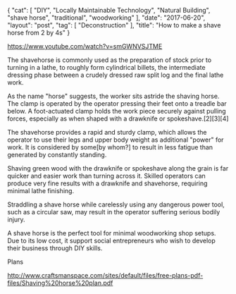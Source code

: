 {
   "cat": [
      "DIY",
      "Locally Maintainable Technology",
      "Natural Building",
      "shave horse",
      "traditional",
      "woodworking"
   ],
   "date": "2017-06-20",
   "layout": "post",
   "tag": [
      "Deconstruction"
   ],
   "title": "How to make a shave horse from 2 by 4s"
}

https://www.youtube.com/watch?v=smGWNVSJTME

The shavehorse is commonly used as the preparation of stock prior to turning in a lathe, to roughly form cylindrical billets, the intermediate dressing phase between a crudely dressed raw split log and the final lathe work.

As the name "horse" suggests, the worker sits astride the shaving horse. The clamp is operated by the operator pressing their feet onto a treadle bar below. A foot-actuated clamp holds the work piece securely against pulling forces, especially as when shaped with a drawknife or spokeshave.[2][3][4]

The shavehorse provides a rapid and sturdy clamp, which allows the operator to use their legs and upper body weight as additional "power" for work. It is considered by some[by whom?] to result in less fatigue than generated by constantly standing.

Shaving green wood with the drawknife or spokeshave along the grain is far quicker and easier work than turning across it. Skilled operators can produce very fine results with a drawknife and shavehorse, requiring minimal lathe finishing.

Straddling a shave horse while carelessly using any dangerous power tool, such as a circular saw, may result in the operator suffering serious bodily injury.

A shave horse is the perfect tool for minimal woodworking shop setups.  Due to its low cost, it support social entrepreneurs who wish to develop their business through DIY skills.

Plans

http://www.craftsmanspace.com/sites/default/files/free-plans-pdf-files/Shaving%20horse%20plan.pdf